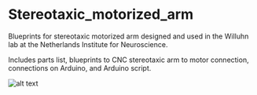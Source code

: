 # Stereotaxic_motorized_arm
Blueprints for stereotaxic motorized arm designed and used in the Willuhn lab at the Netherlands Institute for Neuroscience. 

Includes parts list, blueprints to CNC stereotaxic arm to motor connection, connections on Arduino, and Arduino script.
  
![alt text](https://github.com/bastijnvandenboom/Stereotaxic_motorized_arm/tree/main/images/BB_Stereotaxic_Robot1.jpg?raw=true)

